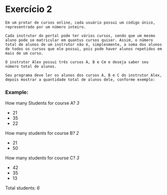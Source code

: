 # Exercício 2
    Em um protar de cursos online, cada usuário possui um código único, representrado por um número inteiro.

    Cada instrutor do portal pode ter vários cursos, sendo que um mesmo aluno pode se matricular em quantus cursos quiser. Assim, o número total de alunos de um instrutor não é, simplesmente, a soma dos alunos de todos os cursos que ele possui, pois pode haver alunos repetidos em mais de um curso.

    O instrutor Alex possui três cursos A, B e Cm e deseja saber seu número total de alunos.

    Seu programa deve ler os alunos dos cursos A, B e C do instrutor Alex, depois mostrar a quantidade total de alunos dele, conforme exemplo:

### Example:
How many Students for course A? *3*
* 21
* 35
* 22

How many students for course B? *2*
* 21
* 50

How many students for course C? *3*
* 42
* 35
* 13

Total students: *6*

